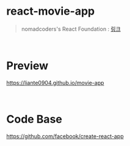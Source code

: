 # react-movie-app

> nomadcoders's React Foundation : [링크](https://www.youtube.com/watch?v=sM2p1EqTlw4&index=1&list=PL7jH19IHhOLOFTVD4R8FeZWkwpVi8-9Fv) 

<br />

# Preview

<https://liante0904.github.io/movie-app>

<br />

# Code Base

<https://github.com/facebook/create-react-app>
